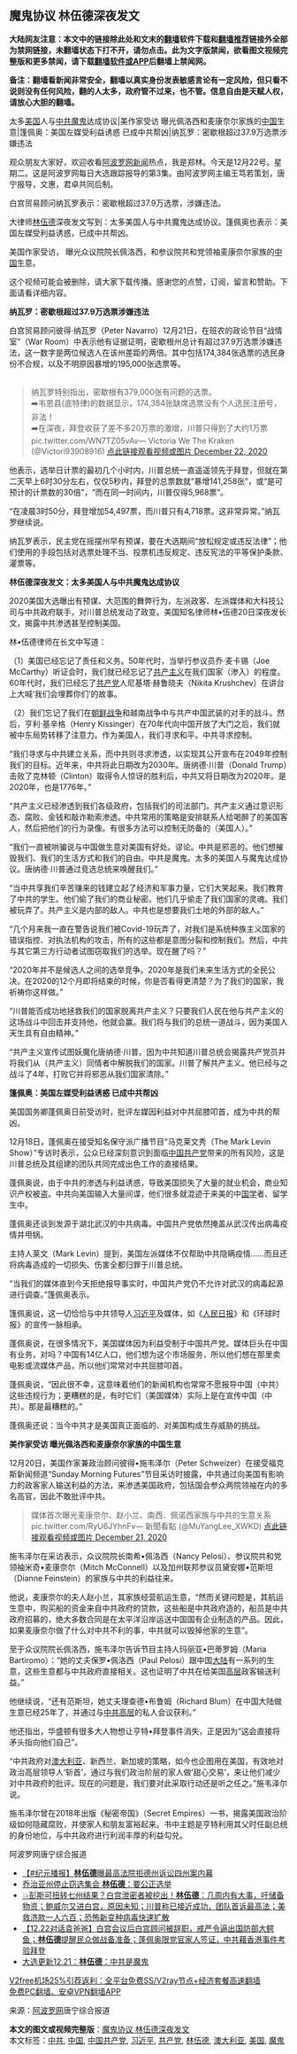  <h2>魔鬼协议 林伍德深夜发文</h2> <p class="notice"><b>大陆网友注意：本文中的链接除此处和文末的<a href="https://github.com/bannedbook/fanqiang" >翻墙</a>软件下载和<a href="https://github.com/killgcd/justmysocks/blob/master/README.md">翻墙推荐</a>链接外全部为禁网链接，未翻墙状态下打不开，请勿点击。此为文字版禁闻，欲看图文视频完整版和更多禁闻，请下载<a href="https://github.com/bannedbook/fanqiang">翻墙软件或APP</a>后翻墙上禁闻网。</p><p>备注：翻墙看新闻非常安全，翻墙以真实身份发表敏感言论有一定风险，但只看不说则没有任何风险，翻的人太多，政府管不过来，也不管。信息自由是天赋人权，请放心大胆的翻墙。</b></p>  <div class="entry"> <p id="summary">太多<a href="https://www.bannedbook.org/bnews/tag/%e7%be%8e%e5%9b%bd/" class="st_tag internal_tag" rel="tag" title="标签 美国 下的日志">美国</a>人与<a href="https://www.bannedbook.org/bnews/tag/%e4%b8%ad%e5%85%b1/" class="st_tag internal_tag" rel="tag" title="标签 中共 下的日志">中共</a><a href="https://www.bannedbook.org/bnews/tag/%e9%ad%94%e9%ac%bc/" class="st_tag internal_tag" rel="tag" title="标签 魔鬼 下的日志">魔鬼</a>达成协议|美作家受访 曝光佩洛西和麦康奈尔家族的<span class='wp_keywordlink_affiliate'><a href="https://www.bannedbook.org/" title="中国" target="_blank">中国</a></span>生意|篷佩奥：美国左媒受利益诱惑 已成中共帮凶|纳瓦罗：密歇根超过37.9万选票涉嫌违法</p> <p>观众朋友大家好，欢迎收看<span class='wp_keywordlink_affiliate'><a href="https://www.aboluowang.com/" title="阿波罗网" target="_blank">阿波罗网</a></span><span class='wp_keywordlink_affiliate'><a href="https://www.bannedbook.org/" title="新闻">新闻</a></span>热点，我是郑林。今天是12月22号。星期二。这是阿波罗网每日大选跟踪报导的第3集。由阿波罗网主编王笃若策划，唐宁报导，文惠，君卓共同后制。</p> <p>白宫贸易顾问纳瓦罗表示：密歇根超过37.9万选票，涉嫌违法。</p> <p>大律师<a href="https://www.bannedbook.org/bnews/tag/%e6%9e%97%e4%bc%8d%e5%be%b7/" class="st_tag internal_tag" rel="tag" title="标签 林伍德 下的日志">林伍德</a>深夜发文写到：太多美国人与中共魔鬼达成协议。篷佩奥也表示：美国左媒受利益诱惑，已成中共帮凶。</p> <p>美国作家受访， 曝光众议院院长佩洛西，和参议院共和党领袖麦康奈尔家族的<a href="https://www.bannedbook.org/bnews/tag/%E4%B8%AD%E5%9B%BD/" class="st_tag internal_tag" rel="tag" title="标签 中国 下的日志">中国</a>生意。</p> <p>这个视频可能会被删除，请大家下载传播。感谢您的点赞，订阅，留言和赞助。下面请看详细内容。</p> <p><strong>纳瓦罗：密歇根超过37.9万选票涉嫌违法</strong><br /></p> <p>白宫贸易顾问彼得‧纳瓦罗（Peter Navarro）12月21日，在班农的政论节目“战情室”（War Room）中表示他有证据证明，密歇根州总计有超过37.9万选票涉嫌违法，这一数字是两位候选人在该州差距的两倍。其中包括174,384张选票的选民身份不合规，以及不明原因暴增的195,000张选票等。<br />&nbsp;</p> <blockquote><p>纳瓦罗特别指出，密歇根有379,000张有问题的选票。<br />➡️韦恩县(底特律)的数据显示，174,384张缺席选票没有个人选民注册号，非法！<br />➡️在深夜，拜登收获了差不多20万票的激增，川普只得到了大约1万票 pic.twitter.com/WN7TZ05vAv— Victoria We The Kraken (@Victori93908916) <a href="https://twitter.com/Victori93908916/status/1341243019496964101?ref_src=twsrc%5Etfw">点此链接观看视频或图片 December 22, 2020</a></p></blockquote> <p>他表示，选举日计票的最初几个小时内，川普总统一直遥遥领先于拜登，但就在第二天早上6时30分左右，仅仅5秒内，拜登的总票数就“暴增141,258张”，或“是可预计的计票数的30倍”，“而在同一时间内，川普仅得5,968票”。</p> <p>“在凌晨3时50分，拜登增加54,497票，而川普只有4,718票。这非常异常。”纳瓦罗继续说。</p> <p>纳瓦罗表示，民主党在摇摆州早有预谋，要在大选期间“放松规定或违反法律”；他们使用的手段包括对选票处理不当、投票机违反规定、违反宪法的平等保护条款、灌票等。</p>  <p><strong>林伍德深夜发文：太多美国人与中共魔鬼达成协议</strong><br /></p> <p>2020美国大选曝出有预谋、大范围的舞弊行为，左派政客、左派媒体和大科技公司与中共政府联手，对川普总统发动了政变。美国知名律师林•伍德20日深夜发长文，揭露中共渗透甚至控制美国。</p> <p>林•伍德律师在长文中写道：</p> <p>（1）美国已经忘记了责任和义务。50年代时，当举行参议员乔·麦卡锡（Joe McCarthy）听证会时，我们就已经忘记了<span class='wp_keywordlink'><a href="https://www.bannedbook.org/forum2/topic6177.html" title="《共产主义的终极目的》" target="_blank">共产主义</a></span>在我们国家（渗入）的程度。60年代时，我们已经忘了<a href="https://www.bannedbook.org/bnews/tag/%e5%85%b1%e4%ba%a7%e5%85%9a/" class="st_tag internal_tag" rel="tag" title="标签 共产党 下的日志">共产党</a>人尼基塔·赫鲁晓夫（Nikita Krushchev）在讲台上大喊‘我们会埋葬你们’的故事。</p> <p>（2）我们忘记了我们在<span class='wp_keywordlink'><a href="https://www.bannedbook.org/forum2/topic1037.html" title="朝鲜战争——李奇微回忆录" target="_blank">朝鲜战争</a></span>和越南战争中与共产中国武装的对手的战斗。然后，亨利·基辛格（Henry Kissinger）在70年代向中国开放了大门之后，我们就被中东局势转移了注意力。作为美国人，我们寻求和平。中共寻求控制。</p> <p>“我们寻求与中共建立关系，而中共则寻求渗透，以实现其公开宣布在2049年控制我们的目标。近年来，中共将此日期改为2030年。唐纳德·川普（Donald Trump）击败了克林顿（Clinton）取得令人惊讶的胜利后，中共又将日期改为2020年。是2020年，也是1776年。”</p> <p>“共产主义已经渗透到我们各级政府，包括我们的司法部门。共产主义通过意识形态、腐败、金钱和敲诈勒索渗透。中共常用的策略是安排联系人给喝醉了的美国客人，然后把他们的行为录像。有很多方法可以控制无防备的（美国人）。”</p> <p>“我们一直被哄骗说与中国做生意对美国有好处。谬论。中共是邪恶的。他们想摧毁我们、我们的生活方式和我们的自由。中共是魔鬼。太多的美国人与魔鬼达成协议。唐纳德·川普通过竞选总统来唤醒我们。”</p> <p>“当中共享我们辛苦赚来的钱建立起了经济和军事力量，它们大笑起来。我们教育了中共的学生。他们偷了我们的商业秘密。他们几乎偷走了我们国家的灵魂。我们被玩弄了。共产主义是内部的敌人。中共也是想要我们土地的外部的敌人。”</p> <p>“几个月来我一直在警告说我们被Covid-19玩弄了，对我们是系统种族主义国家的错误指控、对执法机构的攻击，所有的这些都是意图分裂和控制我们。然后，中共与其它第三方行动者试图窃取我们的选举。现在醒了吗？”</p> <p>“2020年并不是候选人之间的选举竞争。2020年是我们未来生活方式的全民公决。在2020的12个月即将结束的时候，你是否看得更清楚？为了我们的国家，我祈祷你这样做。”</p> <p>“川普能否成功地拯救我们的国家脱离共产主义？只要我们人民在他与共产主义的这场战斗中回击并支持他，他就会赢。我们将与我们的总统一道战斗，因为美国人天生具有自由精神。”</p>  <p>“共产主义宣传试图妖魔化唐纳德·川普。因为中共知道川普总统会揭露共产党员并将我们从（共产主义）同情者中解脱我们的国家。川普了解共产主义。他已经与之战斗了4年，打败它并将邪恶从我们国家清除。”</p> <p><strong>篷佩奥：美国左媒受利益诱惑 已成中共帮凶</strong></p> <p>美国国务卿蓬佩奥日前受访时，批评左媒因利益对中共屈膝叩首，成为中共的帮凶。</p> <p>12月18日，蓬佩奥在接受知名保守派广播节目“马克莱文秀（The Mark Levin Show）”专访时表示，公众已经深刻意识到面临<a href="https://www.bannedbook.org/bnews/tag/%e4%b8%ad%e5%9b%bd%e5%85%b1%e4%ba%a7%e5%85%9a/" class="st_tag internal_tag" rel="tag" title="标签 中国共产党 下的日志">中国共产党</a>带来的所有风险，这是川普总统及其组建的团队共同完成出色工作的直接结果。</p> <p>蓬佩奥说，由于中共的渗透与利益诱惑，导致美国损失了大量的就业机会，商业知识产权被盗。中共向美国输入大量间谍，他们很多就混迹于来美的中<span class='wp_keywordlink'><a href="https://www.bannedbook.org/forum24/" title="国学传统文化禁书" target="_blank">国学</a></span>者、留学生中。</p> <p>蓬佩奥还谈到发源于湖北武汉的中共病毒。中国共产党依然掩盖从武汉传出病毒疫情并甩锅。</p> <p>主持人莱文（Mark Levin）提到，美国左派媒体不仅帮助中共隐瞒疫情……而且还将病毒造成的一切损失、伤害全都归罪于川普总统。</p> <p>“当我们的媒体直到今天拒绝报导事实时，中国共产党仍不允许对武汉的病毒起源进行调查。”篷佩奥表示。</p> <p>篷佩奥说，这一切恰恰与中共领导人<a href="https://www.bannedbook.org/bnews/tag/%e4%b9%a0%e8%bf%91%e5%b9%b3/" class="st_tag internal_tag" rel="tag" title="标签 习近平 下的日志">习近平</a>及媒体，如《<span class='wp_keywordlink'><a href="https://www.bannedbook.org/forum2/topic109.html" title="透视人民日报" target="_blank">人民日报</a></span>》和《环球时报》的宣传一脉相承。</p> <p>蓬佩奥说，在很多情况下，美国媒体因为利益受制于中国共产党。媒体巨头在中国有业务，对吗？中国有14亿人口，他们想为这个市场服务，所以他们想在那里卖电影或流媒体产品，所以他们常常对中共屈膝叩首。</p> <p>蓬佩奥说，“因此很不幸，这意味着他们的新闻机构也常常不愿报导中国（中共）这些违规行为；更糟糕的是，有时它们（美国媒体）实际上是在宣传中国（中共）。那是最糟糕的。”</p> <p>蓬佩奥还说：当今中共才是美国真正面临的、对美国构成生存威胁的挑战。</p>  <p><strong>美作家受访 曝光佩洛西和麦康奈尔家族的中国生意</strong></p> <p></p> <p>12月20日，美国作家兼政治顾问彼得•施韦泽尔（Peter Schweizer）在接受福克斯新闻频道“Sunday Morning Futures”节目采访时披露，中共通过向美国有影响力的政客家人输送利益的方法，来渗透美国政府，包括国会参众两院领袖在内的多名高官，因此不敢批评中共。</p> <blockquote><p>  媒体首次曝光麦康奈尔、赵小兰、南西．佩诺西家族与中共的生意关系       pic.twitter.com/RyU6JYhnFv— 新聞看點 (@MuYangLee_XWKD) <a href="https://twitter.com/MuYangLee_XWKD/status/1341021491853484034?ref_src=twsrc%5Etfw">点此链接观看视频或图片 December 21, 2020</a></p></blockquote> <p>施韦泽尔在采访表示，众议院院长南希•佩洛西（Nancy Pelosi）、参议院共和党领袖米奇•麦康奈尔（Mitch McConnell）以及加州联邦参议员黛安娜•范斯坦（Dianne Feinstein）的家族与中共的利益往来。</p> <p>他说，麦康奈尔的夫人赵小兰，其家族经营航运生意，“然而关键问题是，其航运生意中，购买船的资金来自中共政府的贷款，这些船是中共政府造的，船员是中共政府招募的，绝大多数合同是在太平洋沿岸运送中国国有企业制造的产品。因此，如果麦康奈尔做了什么对中共不利的事，中共就可以毁掉他家的生意”。</p> <p>至于众议院院长佩洛西，施韦泽尔告诉节目主持人玛丽亚•巴蒂罗姆（Maria Bartiromo）：“她的丈夫保罗•佩洛西（Paul Pelosi）跟中国<span class='wp_keywordlink_affiliate'><a href="https://www.bannedbook.org/" title="大陆" target="_blank">大陆</a></span>有一系列的生意，这些生意都与中共政府直接相关。这也证明了中共在给美国<span class='wp_keywordlink_affiliate'><a href="https://www.bannedbook.org/bnews/ccpdope/" title="中共高层内幕" target="_blank">高层</a></span>政客输送利益。”</p> <p>他继续说，“还有范斯坦，她丈夫理查德•布鲁姆（Richard Blum）在中国大陆做生意已经25年了，并通过与<span class='wp_keywordlink_affiliate'><a href="https://www.bannedbook.org/bnews/ccpdope/" title="中共高层" target="_blank">中共高层</a></span>的私人会议获利。”</p> <p>他还指出，华盛顿有很多大人物想让亨特•拜登事件消失，正是因为“这会直接将矛头指向他们自己”。</p> <p>“中共政府对<a href="https://www.bannedbook.org/bnews/tag/%e6%be%b3%e5%a4%a7%e5%88%a9%e4%ba%9a/" class="st_tag internal_tag" rel="tag" title="标签 澳大利亚 下的日志">澳大利亚</a>、新西兰、新加坡的策略，如今也企图用在美国，有效地对政治高层领导人‘斩首’，通过与我们政治阶层的家人做‘甜心交易’，来让他们减少对中共政府的批评。现在的问题是，我们要对此采取行动还是听之任之。”施韦泽尔说。</p> <p>施韦泽尔曾在2018年出版《秘密帝国》（Secret Empires）一书，揭露美国政治阶级如何隐藏腐败，并使家人和朋友富裕起来。书中主题是亨特利用其父时任副总统的身份地位，与中共政府进行利润丰厚的利益勾兑。</p> <p>阿波罗网唐宁综合报道</p>  <ul class='op-related-articles' title='相关阅读'> <li><a href='https://www.bannedbook.org/bnews/bannedvideo/20201222/1452847.html' target='_blank'>【#纪元播报】<b>林伍德</b>曝最高法院拒德州诉讼四州案内幕</a></li> <li><a href='https://www.bannedbook.org/bnews/bannedvideo/20201222/1452834.html' target='_blank'>乔治亚州停止窃选集会 <b>林伍德</b>：要公正选举</a></li> <li><a href='https://www.bannedbook.org/bnews/bannedvideo/20201222/1452753.html' target='_blank'>💥彭斯可扭转七州结果？白宫泄密者被挖出！<b>林伍德</b>：几周内有大事，吁储备物资；鲍威尔又进白宫，原因未知；川普称已接近成功，团队首诉最高法；美救济款一人六百；恐怖新变种病毒快速扩散</a></li> <li><a href='https://www.bannedbook.org/bnews/bannedvideo/20201222/1452667.html' target='_blank'>【12.22对话袁爸爸】白宫会议后白宫顾问被辞职，戒严令逼出国防部大鳄鱼；<b>林伍德</b>提醒民众做战备准备；蓬佩奥限党官家人签证，中共藉香港事件考验拜登</a></li> <li><a href='https://www.bannedbook.org/bnews/cbnews/20201222/1452601.html' target='_blank'>大选更新12.21：<b>林伍德</b>：中共是魔鬼</a></li> </ul> <p class="texttj"> <a href="https://www.bannedbook.org/forum23/topic22702.html" target="_blank">V2free机场25%引荐返利：全平台免费SS/V2ray节点+经济套餐高速翻墙</a><br/> <a href="https://github.com/bannedbook/fanqiang/wiki/%E7%A6%81%E9%97%BB%E7%BD%91%E5%AE%89%E5%8D%93%E7%BF%BB%E5%A2%99%E6%96%B0%E9%97%BBAPP" target="_blank">免费PC翻墙、安卓VPN翻墙APP</a></p><p> 来源：<a href="https://www.aboluowang.com/2020/1222/1536986.html" target="_blank">阿波罗网</a>唐宁综合报道 </p><a name='sharetosocial'></a>       <div><b>本文的图文或视频完整版</b>：<a href='https://www.bannedbook.org/bnews/topimagenews/20201222/1452994.html'>魔鬼协议 林伍德深夜发文</a></div>  </div><!--END ENTRY--> <div class="postfooter"> <div>本文标签：<a href="https://www.bannedbook.org/bnews/tag/%e4%b8%ad%e5%85%b1/" rel="tag">中共</a>, <a href="https://www.bannedbook.org/bnews/tag/%E4%B8%AD%E5%9B%BD/" rel="tag">中国</a>, <a href="https://www.bannedbook.org/bnews/tag/%e4%b8%ad%e5%9b%bd%e5%85%b1%e4%ba%a7%e5%85%9a/" rel="tag">中国共产党</a>, <a href="https://www.bannedbook.org/bnews/tag/%e4%b9%a0%e8%bf%91%e5%b9%b3/" rel="tag">习近平</a>, <a href="https://www.bannedbook.org/bnews/tag/%e5%85%b1%e4%ba%a7%e5%85%9a/" rel="tag">共产党</a>, <a href="https://www.bannedbook.org/bnews/tag/%e6%9e%97%e4%bc%8d%e5%be%b7/" rel="tag">林伍德</a>, <a href="https://www.bannedbook.org/bnews/tag/%e6%be%b3%e5%a4%a7%e5%88%a9%e4%ba%9a/" rel="tag">澳大利亚</a>, <a href="https://www.bannedbook.org/bnews/tag/%e7%be%8e%e5%9b%bd/" rel="tag">美国</a>, <a href="https://www.bannedbook.org/bnews/tag/%e9%ad%94%e9%ac%bc/" rel="tag">魔鬼</a></div>  </div><!--END POSTFOOTER--> 